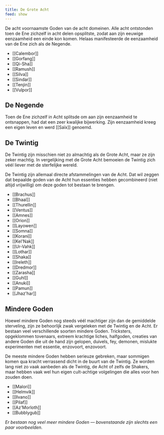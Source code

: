 ```yaml
---
title: De Grote Acht
feed: show
---
```


De acht voornaamste Goden van de acht domeinen. Alle acht ontstonden toen de Ene zichzelf in acht delen opsplitste, zodat aan zijn eeuwige eenzaamheid een einde kon komen. Helaas manifesteerde de eenzaamheid van de Ene zich als de Negende.

- [[Calembor]]
- [[Gorfang]]
- [[Qi-Sha]]
- [[Ramush]]
- [[Silva]]
- [[Sindar]]
- [[Tenjin]]
- [[Vulpor]]

## De Negende

Toen de Ene zichzelf in Acht splitsde om aan zijn eenzaamheid te ontsnappen, had dat een zeer kwalijke bijwerking. Zijn eenzaamheid kreeg een eigen leven en werd [[Saïx]] genoemd.

## De Twintig

De Twintig zijn misschien niet zo almachtig als de Grote Acht, maar ze zijn zeker machtig. In vergelijking met de Grote Acht bemoeien de Twintig zich véél liever met de sterfelijke wereld.

De Twintig zijn allemaal directe afstammelingen van de Acht. Dat wil zeggen dat bepaalde goden van de Acht hun essenties hebben gecombineerd (niet altijd vrijwillig) om deze goden tot bestaan te brengen.

- [[Brachus]]
- [[Bhaal]]
- [[Thurellin]]
- [[Ventus]]
- [[Amnes]]
- [[Orion]]
- [[Layowen]]
- [[Somna]]
- [[Korani]]
- [[Kel'Nak]]
- [[Ur-Vahk]]
- [[Lothar]]
- [[Shaka]]
- [[Ireleth]]
- [[Dredmor]]
- [[Zarasha]]
- [[Guhl]]
- [[Anuki]]
- [[Pamun]]
- [[Jhaz'har]]

## Mindere Goden

Hoewel mindere Goden nog steeds véél machtiger zijn dan de gemiddelde sterveling, zijn ze behoorlijk zwak vergeleken met de Twintig en de Acht. Er bestaan veel verschillende soorten mindere Goden. Tricksters, opgeklommen tovenaars, extreem krachtige liches, halfgoden, creaties van andere Goden die uit de hand zijn gelopen, duivels, fey, demonen, mislukte experimenten met essentie, enzovoort, enzovoort.

De meeste mindere Goden hebben serieuze gebreken, maar sommigen komen qua kracht verrassend dicht in de buurt van de Twintig. Ze worden lang niet zo vaak aanbeden als de Twintig, de Acht of zelfs de Shakers, maar hebben vaak wel hun eigen cult-achtige volgelingen die alles voor hen zouden doen.

- [[Malori]]
- [[Helmvik]]
- [[Ilvano]]
- [[Pilaf]]
- [[Az'Morloth]]
- [[Bubblygub]]

*Er bestaan nog veel meer mindere Goden — bovenstaande zijn slechts een paar voorbeelden.*